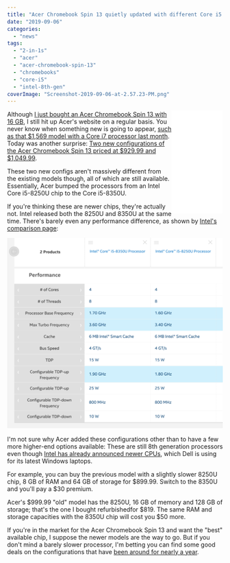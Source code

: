 ```yaml
---
title: "Acer Chromebook Spin 13 quietly updated with different Core i5 processors"
date: "2019-09-06"
categories: 
  - "news"
tags: 
  - "2-in-1s"
  - "acer"
  - "acer-chromebook-spin-13"
  - "chromebooks"
  - "core-i5"
  - "intel-8th-gen"
coverImage: "Screenshot-2019-09-06-at-2.57.23-PM.png"
---
```


<iframe style="width:120px;height:240px;" align="right" marginwidth="0" marginheight="0" scrolling="no" frameborder="0" src="//ws-na.amazon-adsystem.com/widgets/q?ServiceVersion=20070822&amp;OneJS=1&amp;Operation=GetAdHtml&amp;MarketPlace=US&amp;source=ac&amp;ref=qf_sp_asin_til&amp;ad_type=product_link&amp;tracking_id=aboutchromebo-20&amp;marketplace=amazon&amp;region=US&amp;placement=B07GD4CMDH&amp;asins=B07GD4CMDH&amp;linkId=d8eca73b0ca6b32d17381635d056ade7&amp;show_border=true&amp;link_opens_in_new_window=true&amp;price_color=333333&amp;title_color=0066c0&amp;bg_color=ffffff"></iframe>

Although [I just bought an Acer Chromebook Spin 13 with 16 GB](https://www.aboutchromebooks.com/news/acer-chromebook-spin-13-with-16-gb-ram-should-you-buy-one/), I still hit up Acer's website on a regular basis. You never know when something new is going to appear, [such as that $1,569 model with a Core i7 processor last month](https://www.aboutchromebooks.com/news/acer-chromebook-spin-13-with-core-i7-16-gb-ram/). Today was another surprise: [Two new configurations of the Acer Chromebook Spin 13 priced at $929.99 and $1,049.99](https://www.acer.com/ac/en/US/content/professional-models/laptops/acerchromebookspin13).

These two new configs aren't massively different from the existing models though, all of which are still available. Essentially, Acer bumped the processors from an Intel Core i5-8250U chip to the Core i5-8350U.

If you're thinking these are newer chips, they're actually not. Intel released both the 8250U and 8350U at the same time. There's barely even any performance difference, as shown by [Intel's comparison page](https://ark.intel.com/content/www/us/en/ark/compare.html?productIds=124969,124967):

![](images/8250U-vs-8350U-1-1024x901.png)

I'm not sure why Acer added these configurations other than to have a few more higher-end options available: These are still 8th generation processors even though [Intel has already announced newer CPUs](https://www.anandtech.com/show/14782/intel-launches-comet-lakeu-and-comet-lakey-10th-gen-core-for-low-power-laptops), which Dell is using for its latest Windows laptops.

For example, you can buy the previous model with a slightly slower 8250U chip, 8 GB of RAM and 64 GB of storage for $899.99. Switch to the 8350U and you'll pay a $30 premium.

Acer's $999.99 "old" model has the 8250U, 16 GB of memory and 128 GB of storage; that's the one I bought refurbishedfor $819. The same RAM and storage capacities with the 8350U chip will cost you $50 more.

If you're in the market for the Acer Chromebook Spin 13 and want the "best" available chip, I suppose the newer models are the way to go. But if you don't mind a barely slower processor, I'm betting you can find some good deals on the configurations that have [been around for nearly a year](https://www.aboutchromebooks.com/reviews/acer-chromebook-spin-13-review-vs-pixelbook/).
